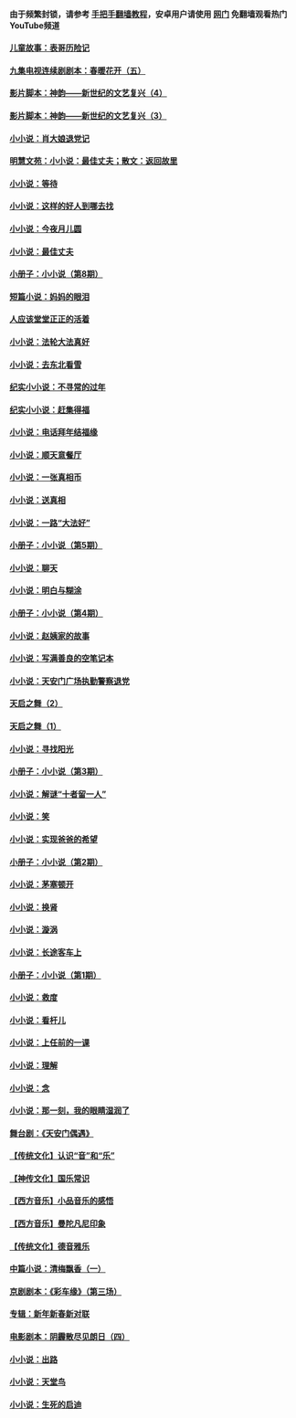 #### 由于频繁封锁，请参考 [手把手翻墙教程](https://github.com/gfw-breaker/guides/wiki/)，安卓用户请使用 [网门](https://github.com/gfw-breaker/nogfw/blob/master/dl.md?t=06040900) 免翻墙观看热门YouTube频道 

#### [儿童故事：表哥历险记](../pages/328/383535.md?t=06040900) 

#### [九集电视连续剧剧本：春暖花开（五）](../pages/328/275919.md?t=06040900) 

#### [影片脚本：神韵——新世纪的文艺复兴（4）](../pages/328/266089.md?t=06040900) 

#### [影片脚本：神韵——新世纪的文艺复兴（3）](../pages/328/266087.md?t=06040900) 

#### [小小说：肖大娘退党记](../pages/328/239807.md?t=06040900) 

#### [明慧文苑：小小说：最佳丈夫；散文：返回故里](../pages/328/3439.md?t=06040900) 

#### [小小说：等待](../pages/328/223927.md?t=06040900) 

#### [小小说：这样的好人到哪去找](../pages/328/209396.md?t=06040900) 

#### [小小说：今夜月儿圆](../pages/328/193588.md?t=06040900) 

#### [小小说：最佳丈夫](../pages/328/190938.md?t=06040900) 

#### [小册子：小小说（第8期）](../pages/328/188202.md?t=06040900) 

#### [短篇小说：妈妈的眼泪](../pages/328/187712.md?t=06040900) 

#### [人应该堂堂正正的活着](../pages/328/182430.md?t=06040900) 

#### [小小说：法轮大法真好](../pages/328/174669.md?t=06040900) 

#### [小小说：去东北看雪](../pages/328/173882.md?t=06040900) 

#### [纪实小小说：不寻常的过年](../pages/328/173187.md?t=06040900) 

#### [纪实小小说：赶集得福](../pages/328/172652.md?t=06040900) 

#### [小小说：电话拜年结福缘](../pages/328/172533.md?t=06040900) 

#### [小小说：顺天意餐厅](../pages/328/170182.md?t=06040900) 

#### [小小说：一张真相币](../pages/328/169410.md?t=06040900) 

#### [小小说：送真相](../pages/328/166713.md?t=06040900) 

#### [小小说：一路“大法好”](../pages/328/162016.md?t=06040900) 

#### [小册子：小小说（第5期）](../pages/328/161131.md?t=06040900) 

#### [小小说：聊天](../pages/328/159640.md?t=06040900) 

#### [小小说：明白与糊涂](../pages/328/158101.md?t=06040900) 

#### [小册子：小小说（第4期）](../pages/328/158006.md?t=06040900) 

#### [小小说：赵姨家的故事](../pages/328/157843.md?t=06040900) 

#### [小小说：写满善良的空笔记本](../pages/328/157382.md?t=06040900) 

#### [小小说：天安门广场执勤警察退党](../pages/328/156982.md?t=06040900) 

#### [天启之舞（2）](../pages/328/153440.md?t=06040900) 

#### [天启之舞（1）](../pages/328/153439.md?t=06040900) 

#### [小小说：寻找阳光](../pages/328/153065.md?t=06040900) 

#### [小册子：小小说（第3期）](../pages/328/151715.md?t=06040900) 

#### [小小说：解谜“十者留一人”](../pages/328/148967.md?t=06040900) 

#### [小小说：笑](../pages/328/148905.md?t=06040900) 

#### [小小说：实现爸爸的希望](../pages/328/148096.md?t=06040900) 

#### [小册子：小小说（第2期）](../pages/328/147214.md?t=06040900) 

#### [小小说：茅塞顿开](../pages/328/147030.md?t=06040900) 

#### [小小说：换肾](../pages/328/146770.md?t=06040900) 

#### [小小说：漩涡](../pages/328/146683.md?t=06040900) 

#### [小小说：长途客车上](../pages/328/145076.md?t=06040900) 

#### [小册子：小小说（第1期）](../pages/328/143963.md?t=06040900) 

#### [小小说：救度](../pages/328/143927.md?t=06040900) 

#### [小小说：看杆儿](../pages/328/142137.md?t=06040900) 

#### [小小说：上任前的一课](../pages/328/140808.md?t=06040900) 

#### [小小说：理解](../pages/328/140476.md?t=06040900) 

#### [小小说：念](../pages/328/139513.md?t=06040900) 

#### [小小说：那一刻，我的眼睛湿润了](../pages/328/138476.md?t=06040900) 

#### [舞台剧：《天安门偶遇》](../pages/328/117155.md?t=06040900) 

#### [【传统文化】认识“音”和“乐”](../pages/328/108667.md?t=06040900) 

#### [【神传文化】国乐常识](../pages/328/104225.md?t=06040900) 

#### [【西方音乐】小品音乐的感悟](../pages/328/102924.md?t=06040900) 

#### [【西方音乐】曼陀凡尼印象](../pages/328/102922.md?t=06040900) 

#### [【传统文化】德音雅乐](../pages/328/102923.md?t=06040900) 

#### [中篇小说：清梅飘香（一）](../pages/328/101058.md?t=06040900) 

#### [京剧剧本：《彩车缘》（第三场）](../pages/328/96434.md?t=06040900) 

#### [专辑：新年新春新对联](../pages/328/94991.md?t=06040900) 

#### [电影剧本：阴霾散尽见朗日（四）](../pages/328/87081.md?t=06040900) 

#### [小小说：出路](../pages/328/84848.md?t=06040900) 

#### [小小说：天堂鸟](../pages/328/83084.md?t=06040900) 

#### [小小说：生死的启迪](../pages/328/70977.md?t=06040900) 

